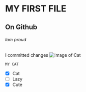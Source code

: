 # MY FIRST FILE

## On Github

###### Iam proud 
I committed changes
![Image of Cat](https://m.media-amazon.com/images/I/41QZSg8drOL._UF1000,1000_QL80_.jpg)
```
MY CAT
```
- [x] Cat
- [ ] Lazy
- [x] Cute
